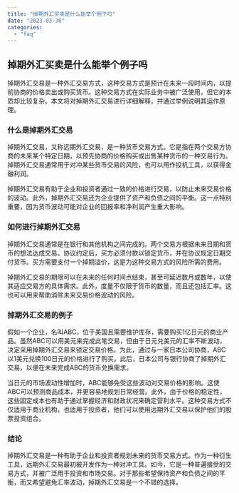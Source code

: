 ```yaml
---
title: "掉期外汇买卖是什么能举个例子吗"
date: "2023-03-30"
categories: 
  - "faq"
---
```


## 掉期外汇买卖是什么能举个例子吗

掉期外汇交易是一种外汇交易方式，这种交易方式是预计在未来一段时间内，以提前协商的价格卖出或购买货币。这种交易方式在实际业务中被广泛使用，但它的本质却比较复杂。本文将对掉期外汇交易进行详细解释，并通过举例说明其运作原理。

### 什么是掉期外汇交易

掉期外汇交易，又称远期外汇交易，是一种货币交易方式。它是指在两个交易方协商的未来某个特定日期，以预先协商的价格购买或出售某种货币的一种交易行为。掉期外汇交易通常用于对冲某些货币交易的风险，也可以用作投机工具，以获得金融利润。

掉期外汇交易有助于企业和投资者通过一致的价格进行交易，以防止未来交易价格的波动。此外，掉期外汇交易还为企业提供了资产和负债之间的平衡。这一点特别重要，因为货币波动可能对企业的回报率和净利润产生重大影响。

### 如何进行掉期外汇交易

掉期外汇交易通常是在银行和其他机构之间完成的。两个交易方根据未来日期和货币的想法达成交易。协议约定后，买方必须付款以锁定货币，并在协议规定日期交付货币。买方需要支付一个掉期溢价，这是为这种交易方式的风险所需的费用。

掉期外汇交易的期限可以在未来的任何时间点结束，甚至可延迟数月或数年，以使其适应交易方的具体需求。此外，度量不仅限于货币的数量，而且还包括汇率。这也可以用来帮助消除未来交易价格波动的风险。

### 掉期外汇交易的例子

假如一个企业，名叫ABC，位于美国且需要维护库存，需要购买1亿日元的商业产品。虽然ABC可以用美元来完成此笔交易，但由于日元兑美元的汇率不断波动，决定采用掉期外汇交易来锁定交易价格。为此，通过与一家日本公司协商，ABC以1美元兑换100日元的价格进行了购买。此后，日本公司与银行协商了掉期外汇交易，以便在未来完成ABC的货币兑换需求。

当日元的市场波动性增加时，ABC能够免受这些波动对交易价格的影响。这使ABC可以预测商品成本，并更容易地规划日常经营。此外，由于价格的稳定性，这些固定成本也有助于通过掌握经济和财政状况来确定营利水平。这种交易方式不仅适用于商业机构，也适用于投资者，他们可以使用远期外汇交易以保护他们的股票投资组合。

### 结论

掉期外汇交易是一种有助于企业和投资者规划未来的货币交易方式。作为一种衍生工具，远期外汇交易最初被开发作为一种对冲工具。如今，它是一种普遍接受的交易方式，并被广泛用于投资和市场交易。对于那些希望保持资产和负债之间的平衡，而又希望避免汇率波动，掉期外汇交易是一个不错的选择。

